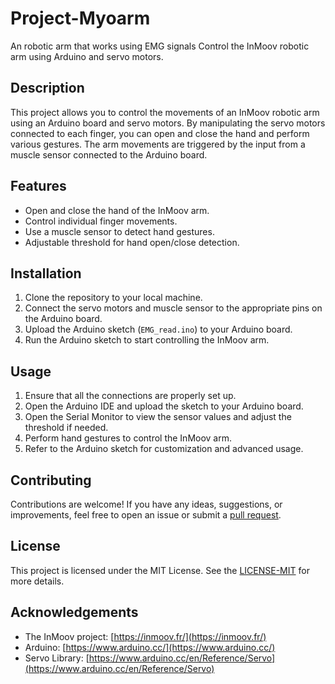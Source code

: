 # Project-Myoarm
An robotic arm that works using EMG signals
Control the InMoov robotic arm using Arduino and servo motors.

## Description

This project allows you to control the movements of an InMoov robotic arm using an Arduino board and servo motors. By manipulating the servo motors connected to each finger, you can open and close the hand and perform various gestures. The arm movements are triggered by the input from a muscle sensor connected to the Arduino board.

## Features

- Open and close the hand of the InMoov arm.
- Control individual finger movements.
- Use a muscle sensor to detect hand gestures.
- Adjustable threshold for hand open/close detection.

## Installation

1. Clone the repository to your local machine.
2. Connect the servo motors and muscle sensor to the appropriate pins on the Arduino board.
3. Upload the Arduino sketch (`EMG_read.ino`) to your Arduino board.
4. Run the Arduino sketch to start controlling the InMoov arm.

## Usage

1. Ensure that all the connections are properly set up.
2. Open the Arduino IDE and upload the sketch to your Arduino board.
3. Open the Serial Monitor to view the sensor values and adjust the threshold if needed.
4. Perform hand gestures to control the InMoov arm.
5. Refer to the Arduino sketch for customization and advanced usage.

## Contributing

Contributions are welcome! If you have any ideas, suggestions, or improvements, feel free to open an issue or submit a [pull request](https://github.com/DeepakRajasekaran/Project-Myoarm/compare).

## License

This project is licensed under the MIT License. See the [LICENSE-MIT](LICENSE-MIT) for more details.

## Acknowledgements

- The InMoov project: [https://inmoov.fr/](https://inmoov.fr/)
- Arduino: [https://www.arduino.cc/](https://www.arduino.cc/)
- Servo Library: [https://www.arduino.cc/en/Reference/Servo](https://www.arduino.cc/en/Reference/Servo)

